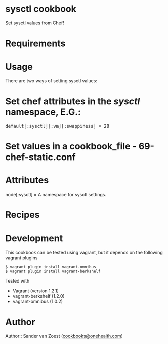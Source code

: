 # sysctl cookbook

Set sysctl values from Chef!

# Requirements

# Usage

There are two ways of setting sysctl values:
# Set chef attributes in the _sysctl_ namespace, E.G.:
<tt>default[:sysctl][:vm][:swappiness] = 20</tt>
# Set values in a cookbook_file - 69-chef-static.conf

# Attributes

node[:sysctl] = A namespace for sysctl settings.

# Recipes

# Development

This cookbook can be tested using vagrant, but it depends on the following vagrant plugins

```
$ vagrant plugin install vagrant-omnibus
$ vagrant plugin install vagrant-berkshelf
```

Tested with 
* Vagrant (version 1.2.1)
* vagrant-berkshelf (1.2.0)
* vagrant-omnibus (1.0.2)

# Author

Author:: Sander van Zoest (<cookbooks@onehealth.com>)
